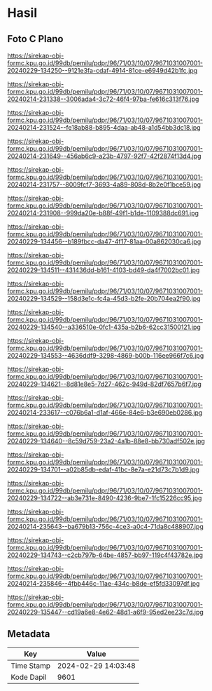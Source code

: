 # Hasil

## Foto C Plano

https://sirekap-obj-formc.kpu.go.id/99db/pemilu/pdpr/96/71/03/10/07/9671031007001-20240229-134250--9121e3fa-cdaf-4914-81ce-e6949d42b1fc.jpg

https://sirekap-obj-formc.kpu.go.id/99db/pemilu/pdpr/96/71/03/10/07/9671031007001-20240214-231338--3006ada4-3c72-46f4-97ba-fe616c313f76.jpg

https://sirekap-obj-formc.kpu.go.id/99db/pemilu/pdpr/96/71/03/10/07/9671031007001-20240214-231524--fe18ab88-b895-4daa-ab48-a1d54bb3dc18.jpg

https://sirekap-obj-formc.kpu.go.id/99db/pemilu/pdpr/96/71/03/10/07/9671031007001-20240214-231649--456ab6c9-a23b-4797-92f7-42f2874f13d4.jpg

https://sirekap-obj-formc.kpu.go.id/99db/pemilu/pdpr/96/71/03/10/07/9671031007001-20240214-231757--8009fcf7-3693-4a89-808d-8b2e0f1bce59.jpg

https://sirekap-obj-formc.kpu.go.id/99db/pemilu/pdpr/96/71/03/10/07/9671031007001-20240214-231908--999da20e-b88f-49f1-b1de-1109388dc691.jpg

https://sirekap-obj-formc.kpu.go.id/99db/pemilu/pdpr/96/71/03/10/07/9671031007001-20240229-134456--b189fbcc-da47-4f17-81aa-00a862030ca6.jpg

https://sirekap-obj-formc.kpu.go.id/99db/pemilu/pdpr/96/71/03/10/07/9671031007001-20240229-134511--431436dd-b161-4103-bd49-da4f7002bc01.jpg

https://sirekap-obj-formc.kpu.go.id/99db/pemilu/pdpr/96/71/03/10/07/9671031007001-20240229-134529--158d3e1c-fc4a-45d3-b2fe-20b704ea2f90.jpg

https://sirekap-obj-formc.kpu.go.id/99db/pemilu/pdpr/96/71/03/10/07/9671031007001-20240229-134540--a336510e-0fc1-435a-b2b6-62cc31500121.jpg

https://sirekap-obj-formc.kpu.go.id/99db/pemilu/pdpr/96/71/03/10/07/9671031007001-20240229-134553--4636ddf9-3298-4869-b00b-116ee966f7c6.jpg

https://sirekap-obj-formc.kpu.go.id/99db/pemilu/pdpr/96/71/03/10/07/9671031007001-20240229-134621--8d81e8e5-7d27-462c-949d-82df7657b6f7.jpg

https://sirekap-obj-formc.kpu.go.id/99db/pemilu/pdpr/96/71/03/10/07/9671031007001-20240214-233617--c076b6a1-d1af-466e-84e6-b3e690eb0286.jpg

https://sirekap-obj-formc.kpu.go.id/99db/pemilu/pdpr/96/71/03/10/07/9671031007001-20240229-134640--8c59d759-23a2-4a1b-88e8-bb730adf502e.jpg

https://sirekap-obj-formc.kpu.go.id/99db/pemilu/pdpr/96/71/03/10/07/9671031007001-20240229-134701--a02b85db-edaf-41bc-8e7a-e21d73c7b1d9.jpg

https://sirekap-obj-formc.kpu.go.id/99db/pemilu/pdpr/96/71/03/10/07/9671031007001-20240229-134722--ab3e731e-8490-4236-9be7-1fc15226cc95.jpg

https://sirekap-obj-formc.kpu.go.id/99db/pemilu/pdpr/96/71/03/10/07/9671031007001-20240214-235643--ba679b13-756c-4ce3-a0c4-71da8c488907.jpg

https://sirekap-obj-formc.kpu.go.id/99db/pemilu/pdpr/96/71/03/10/07/9671031007001-20240229-134743--c2cb797b-64be-4857-bb97-119c4f43782e.jpg

https://sirekap-obj-formc.kpu.go.id/99db/pemilu/pdpr/96/71/03/10/07/9671031007001-20240214-235846--4fbb446c-11ae-434c-b8de-ef5fd33097df.jpg

https://sirekap-obj-formc.kpu.go.id/99db/pemilu/pdpr/96/71/03/10/07/9671031007001-20240229-135447--cd19a6e8-4e62-48d1-a6f9-95ed2ee23c7d.jpg


## Metadata

| Key        | Value               |
| ---------- | ------------------- |
| Time Stamp | 2024-02-29 14:03:48 |
| Kode Dapil | 9601                |




